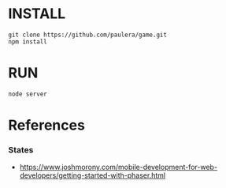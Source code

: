 # INSTALL

```
git clone https://github.com/paulera/game.git
npm install
```

# RUN

```
node server
```

# References

### States
* https://www.joshmorony.com/mobile-development-for-web-developers/getting-started-with-phaser.html
